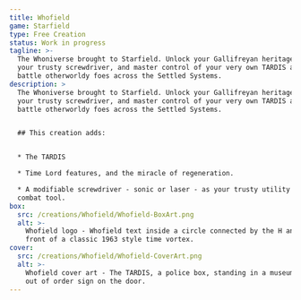 ```yaml
---
title: Whofield
game: Starfield
type: Free Creation
status: Work in progress
tagline: >-
  The Whoniverse brought to Starfield. Unlock your Gallifreyan heritage, wield
  your trusty screwdriver, and master control of your very own TARDIS as you
  battle otherworldy foes across the Settled Systems.
description: >
  The Whoniverse brought to Starfield. Unlock your Gallifreyan heritage, wield
  your trusty screwdriver, and master control of your very own TARDIS as you
  battle otherworldy foes across the Settled Systems.


  ## This creation adds:


  * The TARDIS

  * Time Lord features, and the miracle of regeneration.

  * A modifiable screwdriver - sonic or laser - as your trusty utility and
  combat tool.
box:
  src: /creations/Whofield/Whofield-BoxArt.png
  alt: >-
    Whofield logo - Whofield text inside a circle connected by the H and L in
    front of a classic 1963 style time vortex.
cover:
  src: /creations/Whofield/Whofield-CoverArt.png
  alt: >-
    Whofield cover art - The TARDIS, a police box, standing in a museum with an
    out of order sign on the door.
---
```


